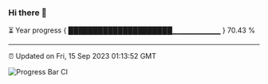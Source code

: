 ### Hi there 👋

⏳ Year progress { █████████████████████▁▁▁▁▁▁▁▁▁ } 70.43 %

---

⏰ Updated on Fri, 15 Sep 2023 01:13:52 GMT

![Progress Bar CI](https://github.com/ZhaoGui/ZhaoGui/workflows/Progress%20Bar%20CI/badge.svg)
